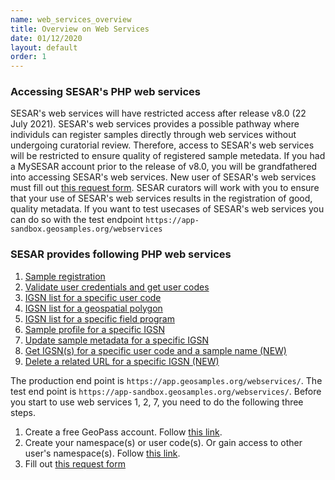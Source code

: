 ```yaml
---
name: web_services_overview
title: Overview on Web Services
date: 01/12/2020
layout: default
order: 1
---
```


<!---
<style>
.alert{
    background: #ddab5f;
    color: #fff;
    box-shadow: 0 2px 4px -2px rgb(0 0 0 / 50%);
    padding: 10px;
    margin: 20px auto;
}
</style>

<div class="alert">
    <h2> Attention: </h2>
    <p>SESAR will be undergoing a server maintenance on Thursday August 26th 2021 from 10:00am ET to 1:00pm ET. This will cause interruptions in our web services. Please refrain from uploading new samples or conducting updates using web services during this time. We apologize for any inconvenience this may cause. Thanks, SESAR Team.</p>
</div>
-->


### Accessing SESAR's PHP web services
SESAR's web services will have restricted access after release v8.0 (22 July 2021). SESAR's web services provides a possible pathway where individuls can register samples directly through web services without undergoing curatorial review. Therefore, access to SESAR's web services will be restricted to ensure quality of registered sample metedata. If you had a MySESAR account prior to the release of v8.0, you will be grandfathered into accessing SESAR's web services. New user of SESAR's web services must fill out [this request form](https://app.geosamples.org/views/webservice_request.php). SESAR curators will work with you to ensure that your use of SESAR's web services results in the registration of good, quality metadata. If you want to test usecases of SESAR's web services you can do so with the test endpoint ``` https://app-sandbox.geosamples.org/webservices ```

### SESAR provides following PHP web services
1. [Sample registration](https://geosamples.github.io/sesar-doc/web_services/sample_registration.html)
2. [Validate user credentials and get user codes](https://geosamples.github.io/sesar-doc/web_services/validate_user_credentials_and_get_user_code.html)
3. [IGSN list for a specific user code](https://geosamples.github.io/sesar-doc/web_services/igsn_list_for_specific_user_code.html)
4. [IGSN list for a geospatial polygon](https://geosamples.github.io/sesar-doc/web_services/igsn_list_for_geospatial_polygon.html)
5. [IGSN list for a specific field program](https://geosamples.github.io/sesar-doc/web_services/igsn_for_specific_field_program.html)
6. [Sample profile for a specific IGSN](https://geosamples.github.io/sesar-doc/web_services/sample_profile_for_specific_IGSN.html)
7. [Update sample metadata for a specific IGSN](https://geosamples.github.io/sesar-doc/web_services/update_sample_metadata.html)
8. [Get IGSN(s) for a specific user code and a sample name (NEW)](https://geosamples.github.io/sesar-doc/web_services/get_igsns_for_a_specific_user_code_and_a_sample_name.html)
9. [Delete a related URL for a specific IGSN (NEW)](https://geosamples.github.io/sesar-doc/web_services/delete_a_related_url_for_a_specific_igsn.html)  

The production end point is ```https://app.geosamples.org/webservices/```. The test end point is ```https://app-sandbox.geosamples.org/webservices/```. Before you start to use web services 1, 2, 7, you need to do the following three steps.
  
1. Create a free GeoPass account. Follow [this link](https://geopass.iedadata.org/josso/).
2. Create your namespace(s) or user code(s). Or gain access to other user's namespace(s). Follow [this link](https://app.geosamples.org/index.php).
3. Fill out [this request form](https://app.geosamples.org/views/webservice_request.php)
